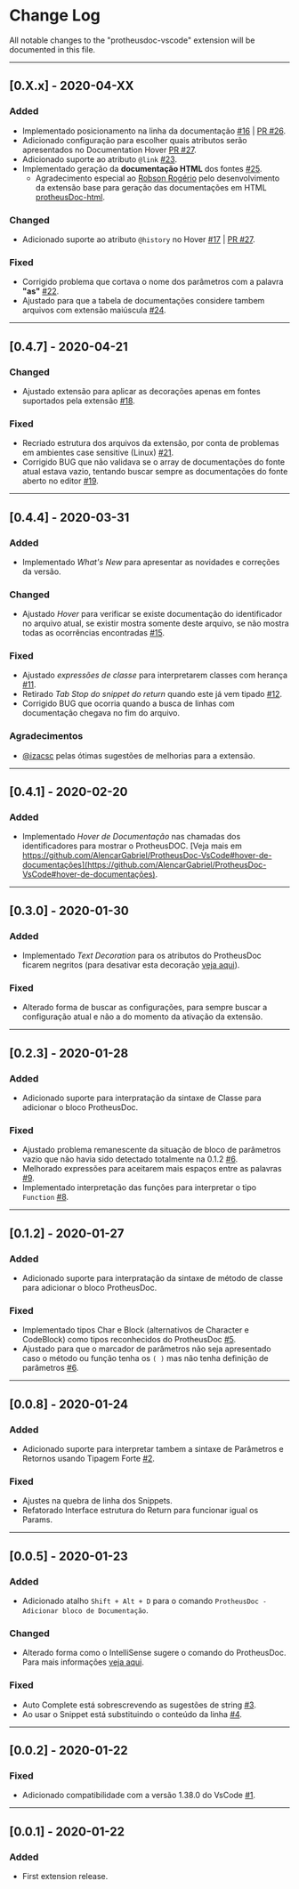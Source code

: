 <!-- NÃO ESQUECER DE AJUSTAR O ARQUIVO whatsNew.ts com as mudanças consideráveis de versão. -->

# Change Log

All notable changes to the "protheusdoc-vscode" extension will be documented in this file.

---

## [0.X.x] - 2020-04-XX

### Added

- Implementado posicionamento na linha da documentação [#16](https://github.com/AlencarGabriel/ProtheusDoc-VsCode/issues/16) | [PR #26](https://github.com/AlencarGabriel/ProtheusDoc-VsCode/pull/26).
- Adicionado configuração para escolher quais atributos serão apresentados no Documentation Hover [PR #27](https://github.com/AlencarGabriel/ProtheusDoc-VsCode/pull/27).
- Adicionado suporte ao atributo `@link` [#23](https://github.com/AlencarGabriel/ProtheusDoc-VsCode/issues/23).
- Implementado geração da **documentação HTML** dos fontes [#25](https://github.com/AlencarGabriel/ProtheusDoc-VsCode/pull/25).
    - Agradecimento especial ao [Robson Rogério](https://github.com/robsonrosilva) pelo desenvolvimento da extensão base para geração das documentações em HTML [protheusDoc-html](https://github.com/robsonrosilva/protheusDoc).

### Changed

- Adicionado suporte ao atributo `@history` no Hover [#17](https://github.com/AlencarGabriel/ProtheusDoc-VsCode/issues/17) | [PR #27](https://github.com/AlencarGabriel/ProtheusDoc-VsCode/pull/27).

### Fixed

- Corrigido problema que cortava o nome dos parâmetros com a palavra **"as"** [#22](https://github.com/AlencarGabriel/ProtheusDoc-VsCode/issues/22).
- Ajustado para que a tabela de documentações considere tambem arquivos com extensão maiúscula [#24](https://github.com/AlencarGabriel/ProtheusDoc-VsCode/issues/24).

---

## [0.4.7] - 2020-04-21

### Changed

- Ajustado extensão para aplicar as decorações apenas em fontes suportados pela extensão [#18](https://github.com/AlencarGabriel/ProtheusDoc-VsCode/issues/18).

### Fixed

- Recriado estrutura dos arquivos da extensão, por conta de problemas em ambientes case sensitive (Linux) [#21](https://github.com/AlencarGabriel/ProtheusDoc-VsCode/issues/21).
- Corrigido BUG que não validava se o array de documentações do fonte atual estava vazio, tentando buscar sempre as documentações do fonte aberto no editor [#19](https://github.com/AlencarGabriel/ProtheusDoc-VsCode/issues/19).

---

## [0.4.4] - 2020-03-31

### Added

- Implementado *What's New* para apresentar as novidades e correções da versão.

### Changed

- Ajustado *Hover* para verificar se existe documentação do identificador no arquivo atual, se existir mostra somente deste arquivo, se não mostra todas as ocorrências encontradas [#15](https://github.com/AlencarGabriel/ProtheusDoc-VsCode/issues/15).

### Fixed

- Ajustado *expressões de classe* para interpretarem classes com herança [#11](https://github.com/AlencarGabriel/ProtheusDoc-VsCode/issues/11).
- Retirado *Tab Stop do snippet do return* quando este já vem tipado [#12](https://github.com/AlencarGabriel/ProtheusDoc-VsCode/issues/12).
- Corrigido BUG que ocorria quando a busca de linhas com documentação chegava no fim do arquivo.

### Agradecimentos

- [@izacsc](https://github.com/izacsc) pelas ótimas sugestões de melhorias para a extensão.

---

## [0.4.1] - 2020-02-20

### Added

- Implementado *Hover de Documentação* nas chamadas dos identificadores para mostrar o ProtheusDOC. [Veja mais em https://github.com/AlencarGabriel/ProtheusDoc-VsCode#hover-de-documentações](https://github.com/AlencarGabriel/ProtheusDoc-VsCode#hover-de-documentações).

---

## [0.3.0] - 2020-01-30

### Added

- Implementado *Text Decoration* para os atributos do ProtheusDoc ficarem negritos (para desativar esta decoração [veja aqui](https://github.com/AlencarGabriel/ProtheusDoc-VsCode#configurações-da-extensão)).

### Fixed

- Alterado forma de buscar as configurações, para sempre buscar a configuração atual e não a do momento da ativação da extensão.

---

## [0.2.3] - 2020-01-28

### Added

- Adicionado suporte para interpratação da sintaxe de Classe para adicionar o bloco ProtheusDoc.

### Fixed

- Ajustado problema remanescente da situação de bloco de parâmetros vazio que não havia sido detectado totalmente na 0.1.2 [#6](https://github.com/AlencarGabriel/ProtheusDoc-VsCode/issues/6).
- Melhorado expressões para aceitarem mais espaços entre as palavras [#9](https://github.com/AlencarGabriel/ProtheusDoc-VsCode/issues/9).
- Implementado interpretação das funções para interpretar o tipo `Function` [#8](https://github.com/AlencarGabriel/ProtheusDoc-VsCode/issues/8).

---

## [0.1.2] - 2020-01-27

### Added

- Adicionado suporte para interpratação da sintaxe de método de classe para adicionar o bloco ProtheusDoc.

### Fixed

- Implementado tipos Char e Block (alternativos de Character e CodeBlock) como tipos reconhecidos do ProtheusDoc [#5](https://github.com/AlencarGabriel/ProtheusDoc-VsCode/issues/5).
- Ajustado para que o marcador de parâmetros não seja apresentado caso o método ou função tenha os `( )` mas não tenha definição de parâmetros [#6](https://github.com/AlencarGabriel/ProtheusDoc-VsCode/issues/6).

---

## [0.0.8] - 2020-01-24

### Added

- Adicionado suporte para interpretar tambem a sintaxe de Parâmetros e Retornos usando Tipagem Forte [#2](https://github.com/AlencarGabriel/ProtheusDoc-VsCode/issues/2).

### Fixed

- Ajustes na quebra de linha dos Snippets.
- Refatorado Interface estrutura do Return para funcionar igual os Params.

---

## [0.0.5] - 2020-01-23

### Added

- Adicionado atalho `Shift + Alt + D` para o comando `ProtheusDoc - Adicionar bloco de Documentação`.

### Changed

- Alterado forma como o IntelliSense sugere o comando do ProtheusDoc. Para mais informações [veja aqui](https://github.com/AlencarGabriel/ProtheusDoc-VsCode#snippets).

### Fixed

- Auto Complete está sobrescrevendo as sugestões de string [#3](https://github.com/AlencarGabriel/ProtheusDoc-VsCode/issues/3).
- Ao usar o Snippet está substituindo o conteúdo da linha [#4](https://github.com/AlencarGabriel/ProtheusDoc-VsCode/issues/4).

---

## [0.0.2] - 2020-01-22

### Fixed

- Adicionado compatibilidade com a versão 1.38.0 do VsCode [#1](https://github.com/AlencarGabriel/ProtheusDoc-VsCode/issues/1).

---

## [0.0.1] - 2020-01-22

### Added

- First extension release.